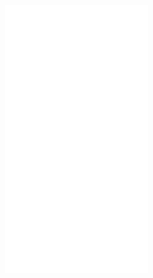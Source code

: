 <p align="left">
    <img src="https://github.com/rlgerma/rlgerma/blob/main/github-metrics.svg" alt="GitHub Metrics" style="width: 75%; height: auto; padding: 1rem"/>
</p>
